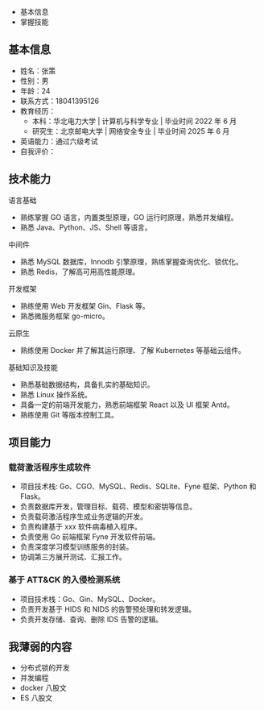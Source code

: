 - 基本信息
- 掌握技能

## 基本信息

- 姓名：张策
- 性别：男
- 年龄：24
- 联系方式：18041395126
- 教育经历：
	- 本科：华北电力大学 | 计算机与科学专业 | 毕业时间 2022 年 6 月
	- 研究生：北京邮电大学 | 网络安全专业 | 毕业时间 2025 年 6 月
- 英语能力：通过六级考试
- 自我评价：

## 技术能力

语言基础

- 熟练掌握 GO 语言，内置类型原理，GO 运行时原理，熟悉并发编程。
- 熟悉 Java、Python、JS、Shell 等语言。

中间件

- 熟悉 MySQL 数据库，Innodb 引擎原理，熟练掌握查询优化、锁优化。
- 熟悉 Redis，了解高可用高性能原理。

开发框架

- 熟练使用 Web 开发框架 Gin、Flask 等。
- 熟悉微服务框架 go-micro。  

云原生

- 熟练使用 Docker 并了解其运行原理、了解 Kubernetes 等基础云组件。  

基础知识及技能

- 熟悉基础数据结构，具备扎实的基础知识。
- 熟悉 Linux 操作系统。
- 具备一定的前端开发能力，熟悉前端框架 React 以及 UI 框架 Antd。
- 熟练使用 Git 等版本控制工具。

## 项目能力

### 载荷激活程序生成软件

- 项目技术栈: Go、CGO、MySQL、Redis、SQLite、Fyne 框架、Python 和 Flask。
- 负责数据库开发，管理目标、载荷、模型和密钥等信息。
- 负责载荷激活程序生成业务逻辑的开发。
- 负责构建基于 xxx 软件病毒植入程序。
- 负责使用 Go 前端框架 Fyne 开发软件前端。
- 负责深度学习模型训练服务的封装。
- 协调第三方展开测试、汇报工作。

### 基于 ATT&CK 的入侵检测系统

- 项目技术栈：Go、Gin、MySQL、Docker。
- 负责开发基于 HIDS 和 NIDS 的告警预处理和转发逻辑。
- 负责开发存储、查询、删除 IDS 告警的逻辑。

## 我薄弱的内容

- 分布式锁的开发
- 并发编程
- docker 八股文
- ES 八股文
